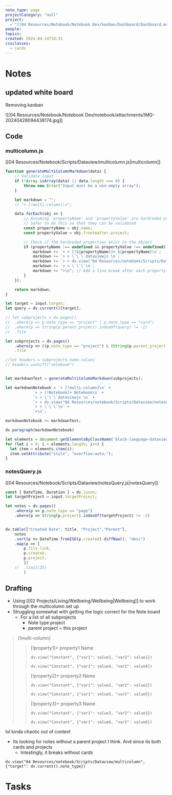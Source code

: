 ```yaml
---
note_type: page
projectCategory: "null"
project:
  - "[[04 Resources/Notebook/Notebook Dev/kanban/Dashboard/Dashboard.md|Dashboard]]"
people: 
topics: 
created: 2024-04-14T18:31
cssclasses:
  - cards
---
```

# Notes
## updated white board 
Removing kanban 

![[04 Resources/Notebook/Notebook Dev/notebook/attachments/IMG-20240428094438174.jpg]]
## Code

### multicolumn.js
[[04 Resources/Notebook/Scripts/Dataview/multicolumn.js|multicolumn]]
``` javascript
function generateMultiColumnMarkdown(data) {
    // Validate input
    if (!Array.isArray(data) || data.length === 0) {
        throw new Error("Input must be a non-empty array");
    }

    let markdown = "";
    // "> [!multi-column]\n";

    data.forEach(obj => {
        // Assuming 'propertyName' and 'propertyValue' are hardcoded properties
        // Safer to do this so that they can be validated 
        const propertyName = obj.name;
        const propertyValue = obj.frontmatter.project;

        // Check if the hardcoded properties exist in the object
        if (propertyName !== undefined && propertyValue !== undefined) {
            markdown += `> > [!${propertyName}]+ ${propertyName}\n`;
            markdown += `> > \`\`\`dataviewjs \n`;
            markdown += `> > dv.view("04 Resources/notebook/Scripts/Dataview/notesQuery", {"targetProject": "${propertyName}"})\n`;
            markdown += `> > \`\`\`\n`;
            markdown += ">\n"; // Add a line break after each property
        }
    });

    return markdown;
}

let target = input.target;
let query = dv.current()[target];

// let subprojects = dv.pages()
//	.where(p => p.note_type == "project" | p.note_type == "card")
//	.where(p => String(p.parent_project).indexOf(query) != -1)
//	.file

let subprojects = dv.pages()
    .where(p => ((p.note_type == "project") & (String(p.parent_project).indexOf(query) != -1)) | ((p.note_type == "card") & (String(p[target]).indexOf(query) != -1)))
    .file

//let headers = subprojects.name.values
// headers.unshift("notebook")


let markdownText = generateMultiColumnMarkdown(subprojects);

let markdownNotebook = `> [!multi-column]\n` +
            `> > [!Notebook]+ Notebook\n` +
            `> > \`\`\`dataviewjs \n` +
            `> > dv.view("04 Resources/notebook/Scripts/Dataview/notesQuery", {"targetProject": "` + query + `"})\n` + 
            `> > \`\`\`\n` +
            `>\n`;

markdownNotebook += markdownText;

dv.paragraph(markdownNotebook)

let elements = document.getElementsByClassName('block-language-dataviewjs');
for (let i = 0; i < elements.length; i++) {
  let item = elements.item(i);
  item.setAttribute("style", "overflow:auto;");
}
```

### notesQuery.js
[[04 Resources/Notebook/Scripts/Dataview/notesQuery.js|notesQuery]]
``` javascript
const { DateTime, Duration } = dv.luxon;
let targetProject = input.targetProject;

let notes = dv.pages()
	.where(p => p.note_type == "page")
	.where(p => String(p.project).indexOf(targetProject) != -1)


dv.table(["Created Date", title, "Project","Parent"],
	notes
	.sort(p => DateTime.fromISO(p.created).diffNow(), "desc")
    .map(p => [
		p.file.link,
		p.created,
		p.project,
    	])
    //	.limit(25)
    	)
```
## Drafting
- Using [[02 Projects/Living/Wellbeing/Wellbeing|Wellbeing]] to work through the multicolumn set up
- Struggling somewhat with getting the logic correct for the Note board
	- For a list of all subprojects
		- Note type project
		- parent project = this project

> [!multi-column]
> > [!property1]+ property1 Name
> > ```
> > dv.view("Constant", {"var1": value1, "var2": value1})
> > ```
> > ```
> > dv.view("Constant", {"var1": value4, "var2": value4})
> > ```
>
> > [!property2]+ property2 Name
> > ```
> > dv.view("Constant", {"var1": value2, "var2": value2})
> > ```
> > ```
> > dv.view("Constant", {"var1": value5, "var2": value5})
> > ```
>
> > [!property3]+ property3 Name
> > ```
> > dv.view("Constant", {"var1": value3, "var2": value3})
> > ```
> > ```
> > dv.view("Constant", {"var1": value6, "var2": value6})
> > ```
>

lol kinda chaotic out of context
- Its looking for notes without a parent project I think. And since its both cards and projects
	- Intestingly, it breaks without cards
``` 
dv.view("04 Resources/notebook/Scripts/Dataview/multicolumn", {"target": dv.current().note_type})
```

# Tasks
